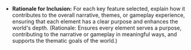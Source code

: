 - **Rationale for Inclusion:** For each key feature selected, explain how it contributes to the overall narrative, themes, or gameplay experience, ensuring that each element has a clear purpose and enhances the world's depth. (Rationale: Ensures every element serves a purpose, contributing to the narrative or gameplay in meaningful ways, and supports the thematic goals of the world.)